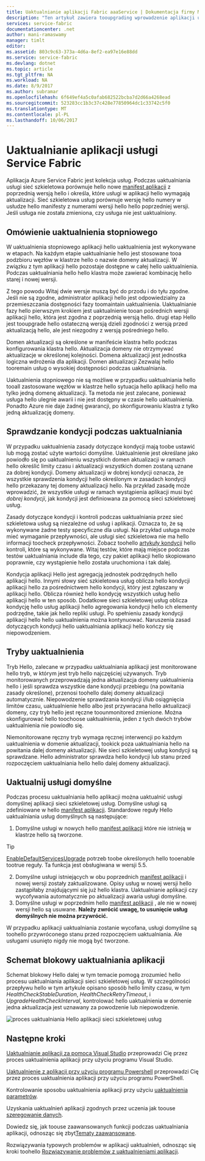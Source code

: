 ```yaml
---
title: Uaktualnianie aplikacji Fabric aaaService | Dokumentacja firmy Microsoft
description: "Ten artykuł zawiera tooupgrading wprowadzenie aplikacji usługi Service Fabric, w tym wyboru między trybami uaktualniania i zostanie wykonana kontroli kondycji."
services: service-fabric
documentationcenter: .net
author: mani-ramaswamy
manager: timlt
editor: 
ms.assetid: 803c9c63-373a-4d6a-8ef2-ea97e16e88dd
ms.service: service-fabric
ms.devlang: dotnet
ms.topic: article
ms.tgt_pltfrm: NA
ms.workload: NA
ms.date: 8/9/2017
ms.author: subramar
ms.openlocfilehash: 6f649ef4a5c0afab682522bcba7d2d66a4268ead
ms.sourcegitcommit: 523283cc1b3c37c428e77850964dc1c33742c5f0
ms.translationtype: MT
ms.contentlocale: pl-PL
ms.lasthandoff: 10/06/2017
---
```

# <a name="service-fabric-application-upgrade"></a>Uaktualnianie aplikacji usługi Service Fabric
Aplikacja Azure Service Fabric jest kolekcja usług. Podczas uaktualniania usługi sieć szkieletowa porównuje hello nowe [manifest aplikacji](service-fabric-application-model.md#describe-an-application) z poprzednią wersją hello i określa, które usługi w aplikacji hello wymagają aktualizacji. Sieć szkieletowa usług porównuje wersję hello numery w usłudze hello manifesty z numerami wersji hello hello poprzedniej wersji. Jeśli usługa nie została zmieniona, czy usługa nie jest uaktualniony.

## <a name="rolling-upgrades-overview"></a>Omówienie uaktualnienia stopniowego
W uaktualnienia stopniowego aplikacji hello uaktualnienia jest wykonywane w etapach. Na każdym etapie uaktualnianie hello jest stosowane tooa podzbioru węzłów w klastrze hello o nazwie domeny aktualizacji. W związku z tym aplikacji hello pozostaje dostępne w całej hello uaktualnienia. Podczas uaktualniania hello hello klastra może zawierać kombinację hello starej i nowej wersji.

Z tego powodu Witaj dwie wersje muszą być do przodu i do tyłu zgodne. Jeśli nie są zgodne, administrator aplikacji hello jest odpowiedzialny za przemieszczania dostępności fazy toomaintain uaktualnienia. Uaktualnianie fazy hello pierwszym krokiem jest uaktualnienie tooan pośrednich wersji aplikacji hello, która jest zgodna z poprzednią wersją hello. drugi etap Hello jest tooupgrade hello ostateczną wersją dzieli zgodności z wersją przed aktualizacją hello, ale jest niezgodny z wersją pośredniego hello.

Domen aktualizacji są określone w manifeście klastra hello podczas konfigurowania klastra hello. Aktualizacja domeny nie otrzymywać aktualizacje w określonej kolejności. Domena aktualizacji jest jednostka logiczna wdrożenia dla aplikacji. Domen aktualizacji Zezwalaj hello tooremain usług o wysokiej dostępności podczas uaktualniania.

Uaktualnienia stopniowego nie są możliwe w przypadku uaktualniania hello tooall zastosowane węzłów w klastrze hello sytuacja hello aplikacji hello ma tylko jedną domenę aktualizacji. Ta metoda nie jest zalecane, ponieważ usługa hello ulegnie awarii i nie jest dostępny w czasie hello uaktualnienia. Ponadto Azure nie daje żadnej gwarancji, po skonfigurowaniu klastra z tylko jedną aktualizację domeny.

## <a name="health-checks-during-upgrades"></a>Sprawdzanie kondycji podczas uaktualniania
W przypadku uaktualnienia zasady dotyczące kondycji mają toobe ustawić lub mogą zostać użyte wartości domyślne. Uaktualnienie jest określane jako powiodło się po uaktualnieniu wszystkich domen aktualizacji w ramach hello określić limity czasu i aktualizacji wszystkich domen zostaną uznane za dobrej kondycji.  Domeny aktualizacji w dobrej kondycji oznacza, że wszystkie sprawdzenia kondycji hello określonym w zasadach kondycji hello przekazany tej domeny aktualizacji hello. Na przykład zasadę może wprowadzić, że wszystkie usługi w ramach wystąpienia aplikacji musi być *dobrej kondycji*, jak kondycji jest definiowana za pomocą sieci szkieletowej usług.

Zasady dotyczące kondycji i kontroli podczas uaktualniania przez sieć szkieletowa usług są niezależne od usług i aplikacji. Oznacza to, że są wykonywane żadne testy specyficzne dla usługi.  Na przykład usługa może mieć wymaganie przepływności, ale usługi sieć szkieletowa nie ma hello informacji toocheck przepływności. Zobacz toohello [artykuły kondycji](service-fabric-health-introduction.md) hello kontroli, które są wykonywane. Witaj testów, które mają miejsce podczas testów uaktualniania include dla tego, czy pakiet aplikacji hello skopiowano poprawnie, czy wystąpienie hello została uruchomiona i tak dalej.

Kondycja aplikacji Hello jest agregacją jednostek podrzędnych hello aplikacji hello. Innymi słowy sieć szkieletowa usług oblicza hello kondycji aplikacji hello za pośrednictwem hello kondycji, który jest zgłaszany w aplikacji hello. Oblicza również hello kondycję wszystkich usług hello aplikacji hello w ten sposób. Dodatkowe sieci szkieletowej usług oblicza kondycję hello usług aplikacji hello agregowania kondycji hello ich elementy podrzędne, takie jak hello repliki usługi. Po spełnieniu zasady kondycji aplikacji hello hello uaktualnienia można kontynuować. Naruszenia zasad dotyczących kondycji hello uaktualniania aplikacji hello kończy się niepowodzeniem.

## <a name="upgrade-modes"></a>Tryby uaktualnienia
Tryb Hello, zalecane w przypadku uaktualniania aplikacji jest monitorowane hello tryb, w którym jest tryb hello najczęściej używanych. Tryb monitorowanych przeprowadzają jedna aktualizacja domeny uaktualnienia hello i jeśli sprawdza wszystkie dane kondycji przebiegu (na powitania zasady określone), przenosi toohello dalej domeny aktualizacji automatycznie.  Niepowodzenie sprawdzania kondycji i/lub osiągnięcia limitów czasu, uaktualnienie hello albo jest przywracana hello aktualizacji domeny, czy tryb hello jest ręczne toounmonitored zmienione. Można skonfigurować hello toochoose uaktualnienia, jeden z tych dwóch trybów uaktualnienia nie powiodło się. 

Niemonitorowane ręczny tryb wymaga ręcznej interwencji po każdym uaktualnienia w domenie aktualizacji, tookick poza uaktualniania hello na powitania dalej domeny aktualizacji. Nie sieci szkieletowej usług kondycji są sprawdzane. Hello administrator sprawdza hello kondycji lub stanu przed rozpoczęciem uaktualniania hello hello dalej domeny aktualizacji.

## <a name="upgrade-default-services"></a>Uaktualnij usługi domyślne
Podczas procesu uaktualniania hello aplikacji można uaktualnić usługi domyślnej aplikacji sieci szkieletowej usług. Domyślne usługi są zdefiniowane w hello [manifest aplikacji](service-fabric-application-model.md#describe-an-application). Standardowe reguły Hello uaktualniania usług domyślnych są następujące:

1. Domyślne usługi w nowych hello [manifest aplikacji](service-fabric-application-model.md#describe-an-application) które nie istnieją w klastrze hello są tworzone.
> [!TIP]
> [EnableDefaultServicesUpgrade](service-fabric-cluster-fabric-settings.md#fabric-settings-that-you-can-customize) potrzeb toobe określonych hello tooenable tootrue reguły. Ta funkcja jest obsługiwana w wersji 5.5.

2. Domyślne usługi istniejących w obu poprzednich [manifest aplikacji](service-fabric-application-model.md#describe-an-application) i nowej wersji zostały zaktualizowane. Opisy usług w nowej wersji hello zastąpiłaby znajdującymi się już hello klastra. Uaktualnianie aplikacji czy wycofywania automatycznie po aktualizacji awaria usługi domyślne.
3. Domyślne usługi w poprzednim hello [manifest aplikacji](service-fabric-application-model.md#describe-an-application) , ale nie w nowej wersji hello są usuwane. **Należy zwrócić uwagę, to usunięcie usług domyślnych nie można przywrócić.**

W przypadku aplikacji uaktualniania zostanie wycofana, usługi domyślne są toohello przywróconego stanu przed rozpoczęciem uaktualniania. Ale usługami usunięto nigdy nie mogą być tworzone.

## <a name="application-upgrade-flowchart"></a>Schemat blokowy uaktualniania aplikacji
Schemat blokowy Hello dalej w tym temacie pomogą zrozumieć hello procesu uaktualniania aplikacji sieci szkieletowej usług. W szczególności przepływu hello w tym artykule opisano sposób hello limity czasu, w tym *HealthCheckStableDuration*, *HealthCheckRetryTimeout*, i *UpgradeHealthCheckInterval*, kontrolować hello uaktualnienia w domenie jedna aktualizacja jest uznawany za powodzenie lub niepowodzenie.

![proces uaktualniania Hello aplikacji sieci szkieletowej usług][image]

## <a name="next-steps"></a>Następne kroki
[Uaktualnianie aplikacji za pomocą Visual Studio](service-fabric-application-upgrade-tutorial.md) przeprowadzi Cię przez proces uaktualnienia aplikacji przy użyciu programu Visual Studio.

[Uaktualnienie z aplikacji przy użyciu programu Powershell](service-fabric-application-upgrade-tutorial-powershell.md) przeprowadzi Cię przez proces uaktualnienia aplikacji przy użyciu programu PowerShell.

Kontrolowanie sposobu uaktualnienia aplikacji przy użyciu [uaktualnienia parametrów](service-fabric-application-upgrade-parameters.md).

Uzyskania uaktualnień aplikacji zgodnych przez uczenia jak toouse [szeregowanie danych](service-fabric-application-upgrade-data-serialization.md).

Dowiedz się, jak toouse zaawansowanych funkcji podczas uaktualniania aplikacji, odnosząc się zbyt[Tematy zaawansowane](service-fabric-application-upgrade-advanced.md).

Rozwiązywania typowych problemów w aplikacji uaktualnień, odnosząc się kroki toohello [Rozwiązywanie problemów z uaktualnieniami aplikacji](service-fabric-application-upgrade-troubleshooting.md).

[image]: media/service-fabric-application-upgrade/service-fabric-application-upgrade-flowchart.png
